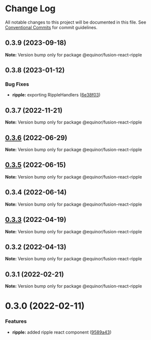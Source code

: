# Change Log

All notable changes to this project will be documented in this file.
See [Conventional Commits](https://conventionalcommits.org) for commit guidelines.

## 0.3.9 (2023-09-18)

**Note:** Version bump only for package @equinor/fusion-react-ripple





## 0.3.8 (2023-01-12)


### Bug Fixes

* **ripple:** exporting RippleHandlers ([6e38f03](https://github.com/equinor/fusion-react-components/commit/6e38f036f78d567cdac74190b639409e1c0cbef7))





## 0.3.7 (2022-11-21)

**Note:** Version bump only for package @equinor/fusion-react-ripple





## [0.3.6](https://github.com/equinor/fusion-react-components/compare/@equinor/fusion-react-ripple@0.3.5...@equinor/fusion-react-ripple@0.3.6) (2022-06-29)

**Note:** Version bump only for package @equinor/fusion-react-ripple





## [0.3.5](https://github.com/equinor/fusion-react-components/compare/@equinor/fusion-react-ripple@0.3.4...@equinor/fusion-react-ripple@0.3.5) (2022-06-15)

**Note:** Version bump only for package @equinor/fusion-react-ripple





## 0.3.4 (2022-06-14)

**Note:** Version bump only for package @equinor/fusion-react-ripple





## [0.3.3](https://github.com/equinor/fusion-react-components/compare/@equinor/fusion-react-ripple@0.3.2...@equinor/fusion-react-ripple@0.3.3) (2022-04-19)

**Note:** Version bump only for package @equinor/fusion-react-ripple





## 0.3.2 (2022-04-13)

**Note:** Version bump only for package @equinor/fusion-react-ripple





## 0.3.1 (2022-02-21)

**Note:** Version bump only for package @equinor/fusion-react-ripple





# 0.3.0 (2022-02-11)


### Features

* **ripple:** added ripple react component ([9589a43](https://github.com/equinor/fusion-react-components/commit/9589a43be4c5d2ddc0467f3079d6f40f53aa95e6))
